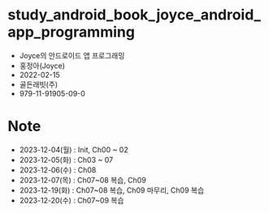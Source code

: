 # study_android_book_joyce_android_app_programming

- Joyce의 안드로이드 앱 프로그래밍
- 홍정아(Joyce)
- 2022-02-15
- 골든래빗(주)
- 979-11-91905-09-0

# Note

- 2023-12-04(월) : Init, Ch00 ~ 02
- 2023-12-05(화) : Ch03 ~ 07
- 2023-12-06(수) : Ch08
- 2023-12-07(목) : Ch07~08 복습, Ch09
- 2023-12-19(화) : Ch07~08 복습, Ch09 마무리, Ch09 복습
- 2023-12-20(수) : Ch07~09 복습
